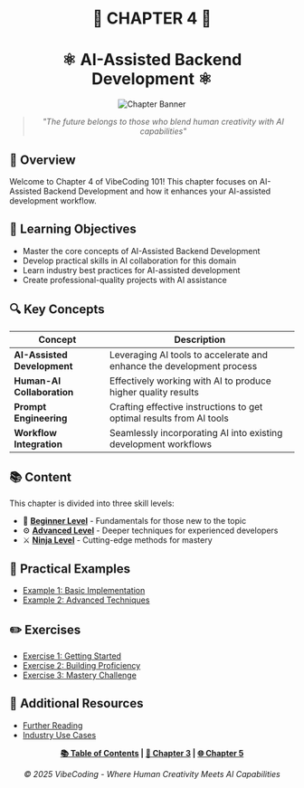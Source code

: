 <div align="center">

# 🔌 CHAPTER 4 🔌

# ⚛️ AI-Assisted Backend Development ⚛️

![Chapter Banner](https://i.imgur.com/XYZ123.png)

</div>

<div align="center">

> *"The future belongs to those who blend human creativity with AI capabilities"*

</div>

## 🌟 Overview

Welcome to Chapter 4 of VibeCoding 101! This chapter focuses on AI-Assisted Backend Development and how it enhances your AI-assisted development workflow.

## 🎯 Learning Objectives

- Master the core concepts of AI-Assisted Backend Development
- Develop practical skills in AI collaboration for this domain
- Learn industry best practices for AI-assisted development
- Create professional-quality projects with AI assistance

## 🔍 Key Concepts

| Concept | Description |
|---------|-------------|
| **AI-Assisted Development** | Leveraging AI tools to accelerate and enhance the development process |
| **Human-AI Collaboration** | Effectively working with AI to produce higher quality results |
| **Prompt Engineering** | Crafting effective instructions to get optimal results from AI tools |
| **Workflow Integration** | Seamlessly incorporating AI into existing development workflows |

## 📚 Content

This chapter is divided into three skill levels:

- 🔰 [**Beginner Level**](./Chapter_4_Beginner.md) - Fundamentals for those new to the topic
- ⚙️ [**Advanced Level**](./Chapter_4_Advanced.md) - Deeper techniques for experienced developers
- ⚔️ [**Ninja Level**](./Chapter_4_Ninja.md) - Cutting-edge methods for mastery

## 🧪 Practical Examples

- [Example 1: Basic Implementation](./examples/example_1.md)
- [Example 2: Advanced Techniques](./examples/example_2.md)

## ✏️ Exercises

- [Exercise 1: Getting Started](./exercises/exercise_1_placeholder.md)
- [Exercise 2: Building Proficiency](./exercises/exercise_2_placeholder.md) 
- [Exercise 3: Mastery Challenge](./exercises/exercise_3_placeholder.md)

## 📖 Additional Resources

- [Further Reading](./Further_Reading.md)
- [Industry Use Cases](./examples/industry_cases.md)

<div align="center">

**[📚 Table of Contents](../README.md) | [🔧 Chapter 3](../Chapter_03_*) | [🌐 Chapter 5](../Chapter_05_*)**

</div>

<div align="center">

*© 2025 VibeCoding - Where Human Creativity Meets AI Capabilities*

</div>
